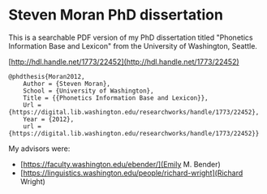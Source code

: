 # Steven Moran PhD dissertation

This is a searchable PDF version of my PhD dissertation titled "Phonetics Information Base and Lexicon" from the University of Washington, Seattle.

[http://hdl.handle.net/1773/22452](http://hdl.handle.net/1773/22452)

```
@phdthesis{Moran2012,
	Author = {Steven Moran},
	School = {University of Washington},
	Title = {{Phonetics Information Base and Lexicon}},
	Url = {https://digital.lib.washington.edu/researchworks/handle/1773/22452},
	Year = {2012},
	url = {https://digital.lib.washington.edu/researchworks/handle/1773/22452}}
```

My advisors were:

* [https://faculty.washington.edu/ebender/](Emily M. Bender)
* [https://linguistics.washington.edu/people/richard-wright](Richard Wright)







